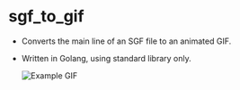# sgf_to_gif

* Converts the main line of an SGF file to an animated GIF.
* Written in Golang, using standard library only.

    ![Example GIF](https://github.com/fohristiwhirl/sgf_to_gif/blob/master/LS_AG_5.sgf.gif)
